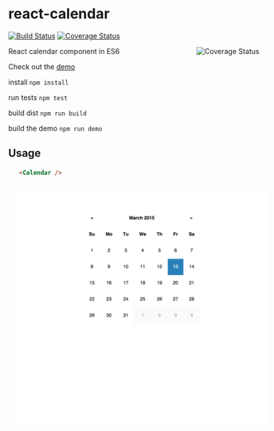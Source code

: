 # react-calendar

[![Build Status](https://travis-ci.org/tomkp/react-calendar.png)](https://travis-ci.org/tomkp/react-calendar)
[![Coverage Status](https://coveralls.io/repos/tomkp/react-calendar/badge.svg?branch=master)](https://coveralls.io/r/tomkp/react-calendar?branch=master)

<a href='https://coveralls.io/r/tomkp/react-calendar?branch=master'><img align="right" src='https://coveralls.io/repos/tomkp/react-calendar/badge.svg?branch=master' alt='Coverage Status' /></a>

React calendar component in ES6

Check out the [demo](http://hard-to-find-door.surge.sh/)


install
```npm install```

run tests
```npm test```

build dist
```npm run build```

build the demo
```npm run demo```


## Usage


```html
   <Calendar />
```

<div align="center">
  <img src="docs/cap1.png" style="margin:1rem;" />
</div>





